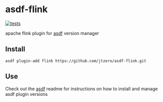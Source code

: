 # asdf-flink

[![tests](https://github.com/jtzero/asdf-flink/workflows/tests/badge.svg)](https://github.com/jtzero/asdf-flink/actions)

apache flink plugin for [asdf](https://github.com/asdf-vm/asdf) version manager

## Install

```
asdf plugin-add flink https://github.com/jtzero/asdf-flink.git
```

## Use

Check out the [asdf](https://github.com/asdf-vm/asdf) readme for instructions on how to install and manage asdf plugin versions
